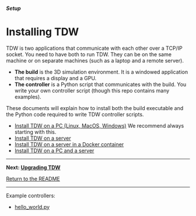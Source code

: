 ##### Setup

# Installing TDW

TDW is two applications that communicate with each other over a TCP/IP socket. You need to have both to run TDW. They can be on the same machine or on separate machines (such as a laptop and a remote server).

- **The build** is the 3D simulation environment. It is a windowed application that requires a display and a GPU.
- **The controller** is a Python script that communicates with the build. You write your own controller script (though this repo contains many examples).

These documents will explain how to install both the build executable and the Python code required to write TDW controller scripts.

- [Install TDW on a PC (Linux, MacOS, Windows)](pc.md) We recommend always starting with this.
- [Install TDW on a server](server.md)
- [Install TDW on a server in a Docker container](docker.md)
- [Install TDW on a PC and a server](pc_server.md)

***

**Next: [Upgrading TDW](upgrade.md)**

[Return to the README](../../../README.md)

***

Example controllers:

- [hello_world.py](https://github.com/threedworld-mit/tdw/blob/master/Python/example_controllers/setup/hello_world.py)
